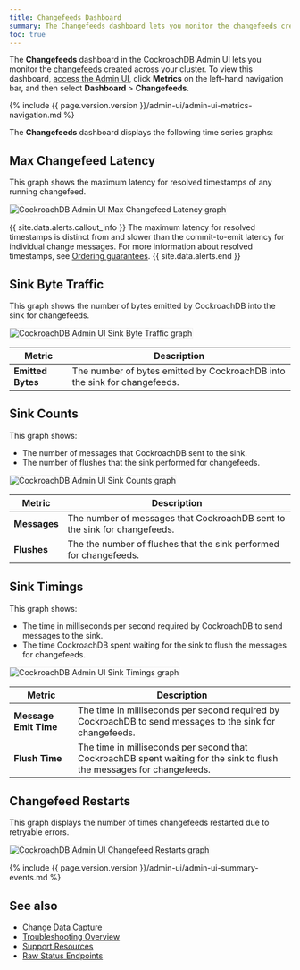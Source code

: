 ```yaml
---
title: Changefeeds Dashboard
summary: The Changefeeds dashboard lets you monitor the changefeeds created across your cluster.
toc: true
---
```


The **Changefeeds** dashboard in the CockroachDB Admin UI lets you monitor the [changefeeds](change-data-capture.html) created across your cluster. To view this dashboard, [access the Admin UI](admin-ui-overview.html#admin-ui-access), click **Metrics** on the left-hand navigation bar, and then select **Dashboard** > **Changefeeds**.

{%  include {{  page.version.version  }}/admin-ui/admin-ui-metrics-navigation.md %}

The **Changefeeds** dashboard displays the following time series graphs:

## Max Changefeed Latency

This graph shows the maximum latency for resolved timestamps of any running changefeed.

<img src="{{  'images/v20.1/admin_ui_max_changefeed.png' | relative_url  }}" alt="CockroachDB Admin UI Max Changefeed Latency graph" style="border:1px solid #eee;max-width:100%" />

{{ site.data.alerts.callout_info }}
The maximum latency for resolved timestamps is distinct from and slower than the commit-to-emit latency for individual change messages. For more information about resolved timestamps, see [Ordering guarantees](change-data-capture.html#ordering-guarantees).
{{ site.data.alerts.end }}

## Sink Byte Traffic

This graph shows the number of bytes emitted by CockroachDB into the sink for changefeeds.

<img src="{{  'images/v20.1/admin_ui_sink_byte_traffic.png' | relative_url  }}" alt="CockroachDB Admin UI Sink Byte Traffic graph" style="border:1px solid #eee;max-width:100%" />

Metric | Description
--------|----
**Emitted Bytes** | The number of bytes emitted by CockroachDB into the sink for changefeeds.

## Sink Counts

This graph shows: 

- The number of messages that CockroachDB sent to the sink.
- The number of flushes that the sink performed for changefeeds.

<img src="{{  'images/v20.1/admin_ui_sink_counts.png' | relative_url  }}" alt="CockroachDB Admin UI Sink Counts graph" style="border:1px solid #eee;max-width:100%" />

Metric | Description
--------|----
**Messages** | The number of messages that CockroachDB sent to the sink for changefeeds.
**Flushes** | The the number of flushes that the sink performed for changefeeds.

## Sink Timings

This graph shows: 

- The time in milliseconds per second required by CockroachDB to send messages to the sink.
- The time CockroachDB spent waiting for the sink to flush the messages for changefeeds.

<img src="{{  'images/v20.1/admin_ui_sink_timings.png' | relative_url  }}" alt="CockroachDB Admin UI Sink Timings graph" style="border:1px solid #eee;max-width:100%" />

Metric | Description
--------|----
**Message Emit Time** | The time in milliseconds per second required by CockroachDB to send messages to the sink for changefeeds.
**Flush Time** | The time in milliseconds per second that CockroachDB spent waiting for the sink to flush the messages for changefeeds.

## Changefeed Restarts

This graph displays the number of times changefeeds restarted due to retryable errors.

<img src="{{  'images/v20.1/admin_ui_changefeed_restarts.png' | relative_url  }}" alt="CockroachDB Admin UI Changefeed Restarts graph" style="border:1px solid #eee;max-width:100%" />

{%  include {{  page.version.version  }}/admin-ui/admin-ui-summary-events.md %}

## See also

- [Change Data Capture](change-data-capture.html)
- [Troubleshooting Overview](troubleshooting-overview.html)
- [Support Resources](support-resources.html)
- [Raw Status Endpoints](monitoring-and-alerting.html#raw-status-endpoints)

